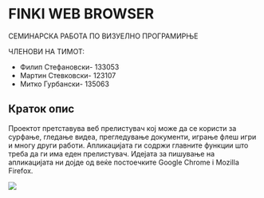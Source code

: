 <h1> <b> FINKI WEB BROWSER </b> </h1>
СЕМИНАРСКА РАБОТА ПО ВИЗУЕЛНО ПРОГРАМИРЊЕ

ЧЛЕНОВИ НА ТИМОТ:

<ul>
<li> Филип Стефановски- 133053 </li>

<li> Мартин Стевковски- 123107 </li>

<li> Митко Гурбански- 135063 </li>
</ul>

<h2> <b> Краток опис </b> </h2>
<p>Проектот претставува веб прелистувач кој може да се користи за сурфање, гледање видеа, прегледување документи, играње флеш игри
и многу други работи. Апликацијата ги содржи главните функции што треба да ги има еден прелистувач. Идејата за пишување на
апликацијата ни дојде од веќе постоечките Google Chrome i Mozilla Firefox. </p>
<img src="http://i.imgur.com/cHq2cZU.jpg">
